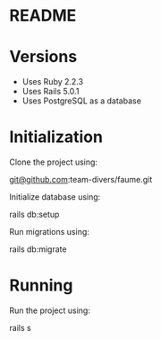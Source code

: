# README

# Versions

- Uses Ruby 2.2.3
- Uses Rails 5.0.1
- Uses PostgreSQL as a database

# Initialization

Clone the project using:

  git@github.com:team-divers/faume.git

Initialize database using:

  rails db:setup

Run migrations using:

  rails db:migrate

# Running

Run the project using:

  rails s
